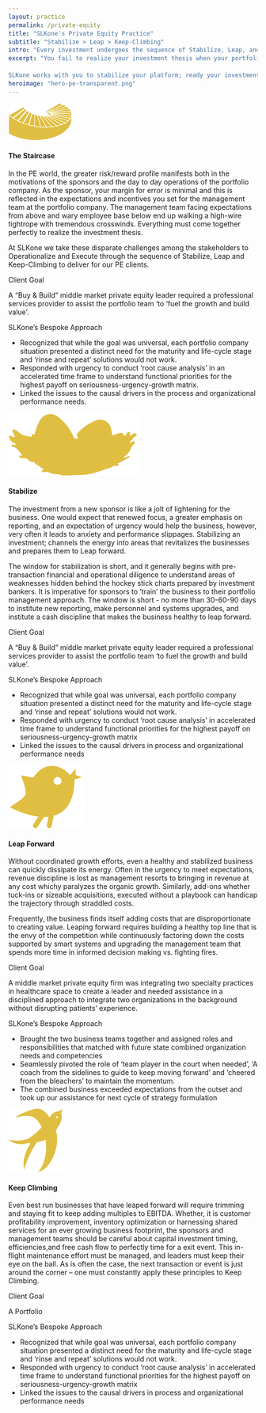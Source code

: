 ```yaml
---
layout: practice
permalink: /private-equity
title: "SLKone's Private Equity Practice"
subtitle: "Stabilize > Leap > Keep-Climbing"
intro: "Every investment undergoes the sequence of Stabilize, Leap, and Keep-Climbing from acquisition to exit. However, rarely does the investment thesis and trajectory of the company map seamlessly and as the PE sponsor, you are responsible for ensuring success at each step of the sequence."
excerpt: "You fail to realize your investment thesis when your portfolio platform investment remains weak for too long. An inadequate finance function masks your operational and systemic shortcomings–causing add-on acquisitions to further destabilize your platform. All of this results in sub-par returns on EBITDA and the exacerbating consequences of long holding periods.         

SLKone works with you to stabilize your platform; ready your investments to leap forward; and build lasting solutions to keep climbing."
heroimage: "hero-pe-transparent.png"
---
```

<div class="practice-section">
	<div class="image"><img src="/images/pe-stairs.svg"></div>
	<div class="practice-details">
		<h4>The Staircase</h4>
		<p>In the PE world, the greater risk/reward profile manifests both in the motivations of the sponsors and the day to day operations of the portfolio company. As the sponsor, your margin for error is minimal and this is reflected in the expectations and incentives you set for the management team at the portfolio company. The management team facing expectations from above and wary employee base below end up walking a high-wire tightrope with tremendous crosswinds. Everything must come together perfectly to realize the investment thesis.</p>
		<p>At SLKone we take these disparate challenges among the stakeholders to Operationalize and Execute through the sequence of Stabilize, Leap and Keep-Climbing to deliver for our PE clients.</p>
	</div>
	<div class="case-study">
		<span class="overline">Client Goal</span>
		<p>A “Buy & Build” middle market private equity leader required a professional services provider to assist the portfolio team ‘to ‘fuel the growth and build value’.</p>
		<span class="overline">SLKone’s Bespoke Approach</span>
		<ul>
			<li>Recognized that while the goal was universal, each portfolio company situation presented a distinct need for the maturity and life-cycle stage and ‘rinse and repeat’ solutions would not work.</li>
			<li>Responded with urgency to conduct ‘root cause analysis’ in an accelerated time frame to understand functional priorities for the highest payoff on seriousness-urgency-growth matrix.</li>
			<li>Linked the issues to the causal drivers in the process and organizational performance needs.</li>
		</ul>
	</div>
</div>
<div class="practice-section">
	<div class="image"><img src="/images/pe-stabilize.svg"></div>
	<div class="practice-details">
		<h4>Stabilize</h4>
		<p>The investment from a new sponsor is like a jolt of lightening for the business. One would expect that renewed focus, a greater emphasis on reporting, and an expectation of urgency would help the business, however, very often it leads to anxiety and performance slippages. Stabilizing an investment; channels the energy into areas that revitalizes the businesses and prepares them to Leap forward.</p>
		<p>The window for stabilization is short, and it generally begins with pre-transaction financial and operational diligence to understand areas of weaknesses hidden behind the hockey stick charts prepared by investment bankers. It is imperative for sponsors to ‘train’ the business to their portfolio management approach. The window is short - no more than 30-60-90 days to  institute new reporting, make personnel and systems upgrades, and institute a cash discipline that makes the business healthy to leap forward.</p>
	</div>
	<div class="case-study">
		<span class="overline">Client Goal</span>
		<p>A “Buy & Build” middle market private equity leader required a professional services provider to assist the portfolio team ‘to fuel the growth and build value’.</p>
		<span class="overline">SLKone’s Bespoke Approach</span>
		<ul>
			<li>Recognized that while goal was universal, each portfolio company situation presented a distinct need for the maturity and life-cycle stage and ‘rinse and repeat’ solutions would not work. </li>
			<li>Responded with urgency to conduct ‘root cause analysis’ in accelerated time frame to understand functional priorities for the highest payoff on seriousness-urgency-growth matrix</li>
			<li>Linked the issues to the causal drivers in process and organizational performance needs</li>
		</ul>
	</div>
</div>
<div class="practice-section">
	<div class="image"><img src="/images/pe-leap.svg"></div>
	<div class="practice-details">
		<h4>Leap Forward</h4>
		<p>Without coordinated growth efforts, even a healthy and stabilized business can quickly dissipate its energy. Often in the urgency to meet expectations, revenue discipline is lost as management resorts to bringing in revenue at any cost whichy paralyzes the organic growth. Similarly, add-ons whether tuck-ins or sizeable acquisitions, executed without a playbook can handicap the trajectory through straddled costs. </p>
		<p>Frequently, the business finds itself adding costs that are disproportionate to creating value. Leaping forward requires building a healthy top line that is the envy of the competition while continuously factoring down the costs supported by smart systems and upgrading the management team that spends more time in informed decision making vs. fighting fires.</p>
	</div>
	<div class="case-study">
		<span class="overline">Client Goal</span>
		<p>A middle market private equity firm was integrating two specialty practices in healthcare space to create a leader and needed assistance in a disciplined approach to integrate two organizations in the background without disrupting patients’ experience. </p>
		<span class="overline">SLKone’s Bespoke Approach</span>
		<ul>
			<li>Brought the two business teams together and assigned roles and responsibilities that matched with future state combined organization needs and competencies</li>
			<li>Seamlessly pivoted the role of ‘team player in the court when needed’, ‘A coach from the sidelines to guide to keep moving forward’ and ‘cheered from the bleachers’ to maintain the momentum.  </li>
			<li>The combined business exceeded expectations from the outset and took up our assistance for next cycle of strategy formulation </li>
		</ul>
	</div>
</div>
<div class="practice-section">
	<div class="image"><img src="/images/pe-climb.svg"></div>
	<div class="practice-details">
		<h4>Keep Climbing</h4>
		<p>Even best run businesses that have leaped forward will require trimming and staying fit to keep adding multiples to EBITDA. Whether, it is customer profitability improvement, inventory optimization or harnessing shared services for an ever growing business footprint, the sponsors and management teams should be careful about capital investment timing, efficiencies,and free cash flow to perfectly time for a exit event. This in-flight maintenance effort must be managed, and leaders must keep their eye on the ball. As is often the case, the next transaction or event is just around the corner – one must constantly apply these principles to Keep Climbing.</p>
	</div>
	<div class="case-study">
		<span class="overline">Client Goal</span>
		<p>A Portfolio</p>
		<span class="overline">SLKone’s Bespoke Approach</span>
		<ul>
			<li>Recognized that while goal was universal, each portfolio company situation presented a distinct need for the maturity and  life-cycle stage and ‘rinse and repeat’ solutions would not work.</li>
			<li>Responded with urgency to conduct ‘root cause analysis’ in accelerated time frame to understand functional priorities for the highest payoff on seriousness-urgency-growth matrix</li>
			<li>Linked the issues to the causal drivers in process and organizational performance needs</li>
		</ul>
	</div>
</div>